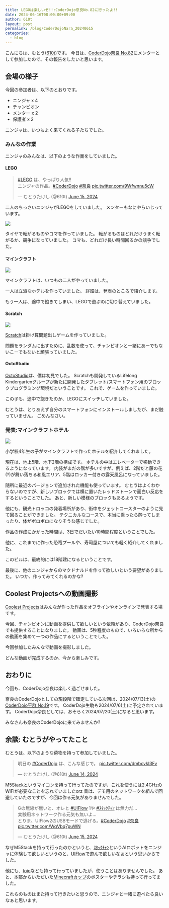 ```yaml
---
title: LEGOは楽しいぞ!!:CoderDojo奈良No.82に行ったよ!!
date: 2024-06-16T08:00:00+09:00
author: 610t
layout: post
permalink: /blog/CoderDojoNara_20240615
categories:
  - blog
---
```

こんにちは、むとう([610t](https://scrapbox.io/610t/610t))です。
今日は、[CoderDojo奈良 No.82](https://coderdojo-nara-ikoma.connpass.com/event/321004/)にメンターとして参加したので、その報告をしたいと思います。

## 会場の様子
今回の参加者は、以下のとおりです。
- ニンジャ x 4
- チャンピオン
- メンター x 2
- 保護者 x 2

ニンジャは、いつもよく来てくれる子たちでした。

### みんなの作業
ニンジャのみんなは、以下のような作業をしていました。

#### LEGO
<blockquote class="twitter-tweet"><p lang="ja" dir="ltr"><a href="https://twitter.com/hashtag/LEGO?src=hash&amp;ref_src=twsrc%5Etfw">#LEGO</a> は、やっぱり人気!!<br>ニンジャの作品。<a href="https://twitter.com/hashtag/CoderDojo?src=hash&amp;ref_src=twsrc%5Etfw">#CoderDojo</a> <a href="https://twitter.com/hashtag/%E5%A5%88%E8%89%AF?src=hash&amp;ref_src=twsrc%5Etfw">#奈良</a> <a href="https://t.co/9Wfwnnu5cW">pic.twitter.com/9Wfwnnu5cW</a></p>&mdash; むとうたけし (@610t) <a href="https://twitter.com/610t/status/1801855470044647792?ref_src=twsrc%5Etfw">June 15, 2024</a></blockquote> <script async src="https://platform.twitter.com/widgets.js" charset="utf-8"></script>

二人のちっさいニンジャがLEGOをしていました。
メンターもなにやらいじっています。

![](/assets/images/2024/06/No82-LEGO.jpg)

タイヤで転がるものやコマを作っていました。
転がるものはどれだけうまく転がるか、競争になっていました。
コマも、どれだけ長い時間回るかの競争でした。

#### マインクラフト
![](/assets/images/2024/06/No82-Minecraft.jpg)

マインクラフトは、いつもの二人がやっていました。

一人は立派なホテルを作っていました。
詳細は、発表のところで紹介します。

もう一人は、途中で飽きてしまい、LEGOで遊ぶのに切り替えていました。

#### Scratch
![](/assets/images/2024/06/No82-Scratch.jpg)

[Scratch](https://scratch.mit.edu/)は掛け算問題出しゲームを作っていました。

問題をランダムに出すために、乱数を使って、チャンピオンと一緒にあーでもないこーでもないと頑張っていました。

#### OctoStudio
[OctoStudio](https://octostudio.org/ja/)は、僕は初見でした。
Scratchも開発しているLifelong Kindergartenグループが新たに開発したタブレット/スマートフォン用のブロックプログラミング環境だということです。
これで、ゲームを作っていました。

この子も、途中で飽きたのか、LEGOにスイッチしていました。

むとうは、とりあえず自分のスマートフォンにインストールしましたが、まだ触っていません。
ごめんなさい。

### 発表:マインクラフトホテル
![](/assets/images/2024/06/No82-Presentation.jpg)

小学校4年生の子がマインクラフトで作ったホテルを紹介してくれました。

現在は、地上5階、地下2階の構成です。
ホテルの中はエレベーターで移動できるようになっています。
内装がまだの階が多いですが、例えば、2階だと藤の花(?)が舞い落ちる和風エリア、5階はロッカー付きの露天風呂になっていました。

随所に最近のバージョンで追加された機能も使っています。
むとうはよくわからないのですが、新しいブロックでは横に置いたレッドストーンで面白い反応をするということでした。
あと、新しい模様のブロックもあるようです。

他にも、観光トロッコの発着場所があり、街中をジェットコースターのように見て回ることができました。
テクニカルなコースで、本当に乗ったら酔ってしまったり、体がボロボロになりそうな感じでした。

作品の作成にかかった時間は、3日でだいたい10時間程度ということでした。

他に、これまでに作った恐竜プールや、寿司屋についても軽く紹介してくれました。

このビルは、最終的には18階建になるということです。

最後に、他のニンジャからのマクドナルドを作って欲しいという要望がありました。
いつか、作ってみてくれるのかな?

## Coolest Projectsへの動画撮影
[Coolest Projects](https://online.coolestprojects.org/)はみんなが作った作品をオフラインやオンラインで発表する場です。

今回、チャンピオンに動画を提供して欲しいという依頼があり、CoderDojo奈良でも提供することになりました。
動画は、5秒程度のもので、いろいろな所からの動画を集めて一つの作品にするということでした。

今回参加したみんなで動画を撮影しました。

どんな動画が完成するのか、今から楽しみです。

## おわりに
今回も、CoderDojo奈良は楽しく過ごせました。

奈良のCoderDojoとしての現段階で確定している次回は、2024/07/13(土)の[CoderDojo平群 No.19](https://coderdojo-nara-ikoma.connpass.com/event/321777/)です。
CoderDojo生駒も2024/07/6(土)に予定されています。
CoderDojo奈良としては、おそらく2024/07/20(土)になると思います。

みなさんも奈良のCoderDojoに来てみませんか?

## 余談: むとうがやってたこと
むとうは、以下のような荷物を持って参加していました。

<blockquote class="twitter-tweet"><p lang="ja" dir="ltr">明日の <a href="https://twitter.com/hashtag/CoderDojo?src=hash&amp;ref_src=twsrc%5Etfw">#CoderDojo</a> は、こんな感じで。 <a href="https://t.co/dmbcvkI3Fv">pic.twitter.com/dmbcvkI3Fv</a></p>&mdash; むとうたけし (@610t) <a href="https://twitter.com/610t/status/1801489660880859337?ref_src=twsrc%5Etfw">June 14, 2024</a></blockquote> <script async src="https://platform.twitter.com/widgets.js" charset="utf-8"></script>

[M5Stack](https://m5stack.com/)というマイコンを持って行ってたのですが、これを使うには2.4GHzのWiFiが必要なことを忘れていましたorz
昔は、デモ用のネットワークを組んで回避していたのですが、今回は作る元気がありませんでした。

<blockquote class="twitter-tweet"><p lang="ja" dir="ltr">Gの無線が無いと、オレと <a href="https://twitter.com/hashtag/UIFlow?src=hash&amp;ref_src=twsrc%5Etfw">#UIFlow</a> 1や <a href="https://twitter.com/hashtag/%EF%BD%BD%EF%BE%80%EF%BD%AF%EF%BD%B8%EF%BE%81%EF%BD%AC%EF%BE%9D?src=hash&amp;ref_src=twsrc%5Etfw">#ｽﾀｯｸﾁｬﾝ</a> は無力だ…<br>実験用ネットワーク作る元気も無いよ…<br>とりま、UIFlow2のUSBモードで逃げる。<a href="https://twitter.com/hashtag/CoderDojo?src=hash&amp;ref_src=twsrc%5Etfw">#CoderDojo</a> <a href="https://twitter.com/hashtag/%E5%A5%88%E8%89%AF?src=hash&amp;ref_src=twsrc%5Etfw">#奈良</a> <a href="https://t.co/WqVbq7puWN">pic.twitter.com/WqVbq7puWN</a></p>&mdash; むとうたけし (@610t) <a href="https://twitter.com/610t/status/1801853082180997495?ref_src=twsrc%5Etfw">June 15, 2024</a></blockquote> <script async src="https://platform.twitter.com/widgets.js" charset="utf-8"></script>

なぜM5Stackを持って行ったのかというと、[ｽﾀｯｸﾁｬﾝ](https://scrapbox.io/stack-chan/)というAIロボットをニンジャに体験して欲しいというのと、[UIFlow](https://flow.m5stack.com/)で遊んで欲しいなぁという思いからでした。

他にも、[toio](https://toio.io/)なども持って行っていましたが、使うことはありませんでした。
あと、本部からいただいた[Minecraftカップ](https://minecraftcup.com/)のポスターやチラシも持って行ってました。

これらのものはまた持って行きたいと思うので、ニンジャと一緒に遊べたら良いなぁと思います。

